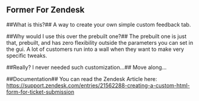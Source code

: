 Former For Zendesk
---

##What is this?##
A way to create your own simple custom feedback tab.

##Why would I use this over the prebuilt one?##
The prebuilt one is just that, prebuilt, and has zero flexibility outside the parameters you can set in the gui. A lot of customers run into a wall when they want to make very specific tweaks.

##Really? I never needed such customization...##
Move along...

##Documentation##
You can read the Zendesk Article here: https://support.zendesk.com/entries/21562288-creating-a-custom-html-form-for-ticket-submission

